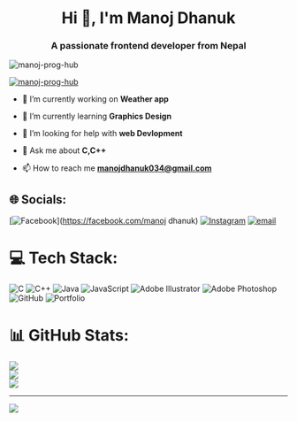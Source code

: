 <h1 align="center">Hi 👋, I'm Manoj Dhanuk</h1>
<h3 align="center">A passionate frontend developer from Nepal</h3>

<p align="left"> <img src="https://komarev.com/ghpvc/?username=manoj-prog-hub&label=Profile%20views&color=0e75b6&style=flat" alt="manoj-prog-hub" /> </p>

<p align="left"> <a href="https://github.com/ryo-ma/github-profile-trophy"><img src="https://github-profile-trophy.vercel.app/?username=manoj-prog-hub" alt="manoj-prog-hub" /></a> </p>

- 🔭 I’m currently working on **Weather app**

- 🌱 I’m currently learning **Graphics Design**

- 🤝 I’m looking for help with **web Devlopment**

- 💬 Ask me about **C,C++**

- 📫 How to reach me **manojdhanuk034@gmail.com**


## 🌐 Socials:
[![Facebook](https://img.shields.io/badge/Facebook-%231877F2.svg?logo=Facebook&logoColor=white)](https://facebook.com/manoj dhanuk) [![Instagram](https://img.shields.io/badge/Instagram-%23E4405F.svg?logo=Instagram&logoColor=white)](https://instagram.com/onlyone_manoj) [![email](https://img.shields.io/badge/Email-D14836?logo=gmail&logoColor=white)](mailto:manojdhanuk034@gmail.com) 

# 💻 Tech Stack:
![C](https://img.shields.io/badge/c-%2300599C.svg?style=for-the-badge&logo=c&logoColor=white) ![C++](https://img.shields.io/badge/c++-%2300599C.svg?style=for-the-badge&logo=c%2B%2B&logoColor=white) ![Java](https://img.shields.io/badge/java-%23ED8B00.svg?style=for-the-badge&logo=openjdk&logoColor=white) ![JavaScript](https://img.shields.io/badge/javascript-%23323330.svg?style=for-the-badge&logo=javascript&logoColor=%23F7DF1E) ![Adobe Illustrator](https://img.shields.io/badge/adobe%20illustrator-%23FF9A00.svg?style=for-the-badge&logo=adobe%20illustrator&logoColor=white) ![Adobe Photoshop](https://img.shields.io/badge/adobe%20photoshop-%2331A8FF.svg?style=for-the-badge&logo=adobe%20photoshop&logoColor=white) ![GitHub](https://img.shields.io/badge/github-%23121011.svg?style=for-the-badge&logo=github&logoColor=white) ![Portfolio](https://img.shields.io/badge/Portfolio-%23000000.svg?style=for-the-badge&logo=firefox&logoColor=#FF7139)
# 📊 GitHub Stats:
![](https://github-readme-stats.vercel.app/api?username=manoj-prog-hub&theme=dark&hide_border=false&include_all_commits=true&count_private=false)<br/>
![](https://nirzak-streak-stats.vercel.app/?user=manoj-prog-hub&theme=dark&hide_border=false)<br/>
![](https://github-readme-stats.vercel.app/api/top-langs/?username=manoj-prog-hub&theme=dark&hide_border=false&include_all_commits=true&count_private=false&layout=compact)

---
[![](https://visitcount.itsvg.in/api?id=manoj-prog-hub&icon=0&color=0)](https://visitcount.itsvg.in)

<!-- Proudly created with GPRM ( https://gprm.itsvg.in ) -->
